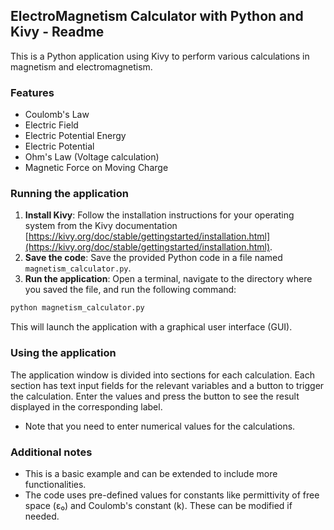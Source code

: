 ## ElectroMagnetism Calculator with Python and Kivy - Readme

This is a Python application using Kivy to perform various calculations in magnetism and electromagnetism.

### Features

* Coulomb's Law
* Electric Field
* Electric Potential Energy
* Electric Potential
* Ohm's Law (Voltage calculation)
* Magnetic Force on Moving Charge

### Running the application

1. **Install Kivy**: Follow the installation instructions for your operating system from the Kivy documentation [https://kivy.org/doc/stable/gettingstarted/installation.html](https://kivy.org/doc/stable/gettingstarted/installation.html).
2. **Save the code**: Save the provided Python code in a file named `magnetism_calculator.py`. 
3. **Run the application**: Open a terminal, navigate to the directory where you saved the file, and run the following command:

```bash
python magnetism_calculator.py
```

This will launch the application with a graphical user interface (GUI).

### Using the application

The application window is divided into sections for each calculation. Each section has text input fields for the relevant variables and a button to trigger the calculation. Enter the values and press the button to see the result displayed in the corresponding label.

* Note that you need to enter numerical values for the calculations.

### Additional notes

* This is a basic example and can be extended to include more functionalities.
* The code uses pre-defined values for constants like permittivity of free space (ε₀) and Coulomb's constant (k). These can be modified if needed.


